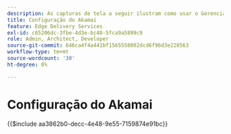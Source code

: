 ```yaml
---
description: As capturas de tela a seguir ilustram como usar o Gerenciador de propriedades Akamai para configurar uma propriedade para fornecer conteúdo. **As configurações essenciais são marcadas com um círculo vermelho.**
title: Configuração do Akamai
feature: Edge Delivery Services
exl-id: c65206dc-3fbe-4d3e-bc48-5fca9a5899c9
role: Admin, Architect, Developer
source-git-commit: 646ca4f4a441bf1565558002dcd6f96d3e228563
workflow-type: tm+mt
source-wordcount: '30'
ht-degree: 0%

---
```


# Configuração do Akamai

{{$include aa3862b0-decc-4e48-9e55-7159874e91bc}}
